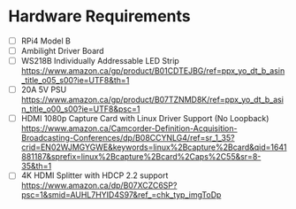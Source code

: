# Hardware Requirements

- [ ] RPi4 Model B
- [ ] Ambilight Driver Board
- [ ] WS218B Individually Addressable LED Strip https://www.amazon.ca/gp/product/B01CDTEJBG/ref=ppx_yo_dt_b_asin_title_o05_s00?ie=UTF8&th=1
- [ ] 20A 5V PSU https://www.amazon.ca/gp/product/B07TZNMD8K/ref=ppx_yo_dt_b_asin_title_o00_s00?ie=UTF8&psc=1
- [ ] HDMI 1080p Capture Card with Linux Driver Support (No Loopback) https://www.amazon.ca/Camcorder-Definition-Acquisition-Broadcasting-Conferences/dp/B08CCYNLG4/ref=sr_1_35?crid=EN02WJMGYGWE&keywords=linux%2Bcapture%2Bcard&qid=1641881187&sprefix=linux%2Bcapture%2Bcard%2Caps%2C55&sr=8-35&th=1
- [ ] 4K HDMI Splitter with HDCP 2.2 support https://www.amazon.ca/dp/B07XCZC6SP?psc=1&smid=AUHL7HYID4S97&ref_=chk_typ_imgToDp